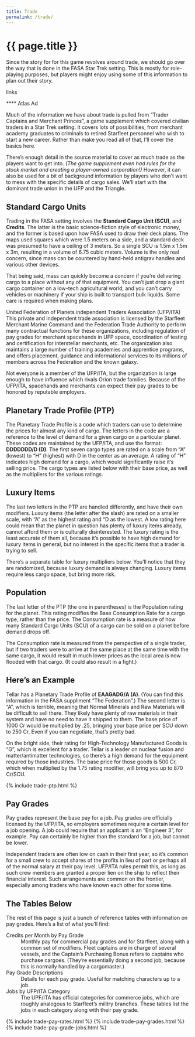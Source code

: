 ```yaml
---
title: Trade
permalink: /trade/
---
```


# {{ page.title }}

<p class="lead">Since the story for for this game revolves around trade, we should go over the way that is done in the FASA Star Trek setting. This is mostly for role-playing purposes, but players might enjoy using some of this information to plan out their story.</p>

links

**** Atlas Ad

Much of the information we have about trade is pulled from “Trader Captains and Merchant Princes”, a game supplement which covered civilian traders in a Star Trek setting. It covers lots of possibilities, from merchant academy graduates to criminals to retired Starfleet personnel who wish to start a new career. Rather than make you read all of that, I’ll cover the basics here.

There’s enough detail in the source material to cover as much trade as the players want to get into. *(The game supplement even had rules for the stock market and creating a player-owned corporation!)* However, it can also be used for a bit of background information by players who don’t want to mess with the specific details of cargo sales. We’ll start with the dominant trade union in the UFP and the Triangle.

## Standard Cargo Units

Trading in the FASA setting involves the **Standard Cargo Unit (SCU)**, and **Credits**. The latter is the basic science-fiction style of electronic money, and the former is based upon how FASA used to draw their deck plans. The maps used squares which were 1.5 meters on a side, and a standard deck was presumed to have a ceiling of 3 meters. So a single SCU is 1.5m x 1.5m x 3m, resulting in a volume of 6.75 cubic meters. Volume is the only real concern, since mass can be countered by hand-held antigrav handles and various other devices.

That being said, mass can quickly become a concern if you’re delivering cargo to a place without any of that equipment. You can’t just drop a giant cargo container on a low-tech agricultural world, and you can’t carry vehicles or machinery if your ship is built to transport bulk liquids. Some care is required when making plans.

United Federation of Planets independent Traders Association (UFP/ITA)
This private and independent trade association is licensed by the Starfleet Merchant Marine Command and the Federation Trade Authority to perform many contractual functions for these organizations, including regulation of pay grades for merchant spacehands in UFP space, coordination of testing and certification for interstellar merchants, etc. The organization also maintains a large number of training academies and apprentice programs, and offers placement, guidance and informational services to its millions of members across the Federation and the known galaxy.

Not everyone is a member of the UFP/ITA, but the organization is large enough to have influence which rivals Orion trade families. Because of the UFP/ITA, spacehands and merchants can expect their pay grades to be honored by reputable employers.

## Planetary Trade Profile (PTP)

The Planetary Trade Profile is a code which traders can use to determine the prices for almost any kind of cargo. The letters in the code are a reference to the level of demand for a given cargo on a particular planet. These codes are maintained by the UFP/ITA, and use the format: **DDDDDDD/D (D)**. The first seven cargo types are rated on a scale from “A” (lowest) to “H” (highest) with D in the center as an average. A rating of “H” indicates high demand for a cargo, which would significantly raise it’s selling price. The cargo types are listed below with their base price, as well as the multipliers for the various ratings.

## Luxury Items

The last two letters in the PTP are handled differently, and have their own modifiers. Luxury items (the letter after the slash) are rated on a smaller scale, with “A” as the highest rating and “D as the lowest. A low rating here could mean that the planet in question has plenty of luxury items already, cannot afford them or is culturally disinterested. The luxury rating is the least accurate of them all, because it’s possible to have high demand for luxury items in general, but no interest in the specific items that a trader is trying to sell.

There’s a separate table for luxury multipliers below. You’ll notice that they are randomized, because luxury demand is always changing. Luxury items require less cargo space, but bring more risk.

## Population

The last letter of the PTP (the one in parentheses) is the Population rating for the planet. This rating modifies the Base Consumption Rate for a cargo type, rather than the price. The Consumption rate is a measure of how many Standard Cargo Units (SCU) of a cargo can be sold on a planet before demand drops off.

The Consumption rate is measured from the perspective of a single trader, but if two traders were to arrive at the same place at the same time with the same cargo, it would result in much lower prices as the local area is now flooded with that cargo. (It could also result in a fight.)

## Here’s an Example

Tellar has a Planetary Trade Profile of **EAAGADG/A (A)**. (You can find this information in the FASA suppliment “The Federation”.) The second letter is “A”, which is terrible, meaning that Normal Minerals and Raw Materials will be difficult to sell there. They likely have plenty of raw materials in their system and have no need to have it shipped to them. The base price of 1000 Cr would be multiplied by .25, bringing your base price per SCU down to 250 Cr. Even if you can negotiate, that’s pretty bad.

On the bright side, their rating for High-Technology Manufactured Goods is “G”, which is excellent for a trader. Tellar is a leader on nuclear fusion and matter/antimatter technologies, so there’s a high demand for the equipment required by those industries. The base price for those goods is 500 Cr, which when multiplied by the 1.75 rating modifier, will bring you up to 870 Cr/SCU.

{% include trade-ptp.html %}

## Pay Grades

Pay grades represent the base pay for a job. Pay grades are officially licensed by the UFP/ITA, so employers sometimes require a certain level for a job opening. A job could require that an applicant is an “Engineer 3”, for example. Pay can certainly be higher than the standard for a job, but cannot be lower.

Independent traders are often low on cash in their first year, so it’s common for a small crew to accept shares of the profits in lieu of part or perhaps all of the normal salary at their pay level. UFP/ITA rules permit this, as long as such crew members are granted a proper lien on the ship to reflect their financial interest. Such arrangements are common on the frontier, especially among traders who have known each other for some time.

## The Tables Below

The rest of this page is just a bunch of reference tables with information on pay grades. Here’s a list of what you’ll find:

<dl>
  <dt>Credits per Month by Pay Grade</dt>
  <dd>Monthly pay for commercial pay grades and for Starfleet, along with a common set of modifiers. Fleet captains are in charge of several vessels, and the Captain’s Purchasing Bonus refers to captains who purchase cargoes. (They’re essentially doing a second job, because this is normally handled by a cargomaster.)</dd>
  <dt>Pay Grade Descriptions</dt>
  <dd>Details for each pay grade. Useful for matching characters up to a job.</dd>
  <dt>Jobs by UFP/ITA Category</dt>
  <dd>The UPF/ITA has official categories for commerce jobs, which are roughly analogous to Starfleet’s militry branches. These tables list the jobs in each category along with their pay grade.</dd>
</dl>

{% include trade-pay-rates.html %}
{% include trade-pay-grades.html %}
{% include trade-pay-grade-jobs.html %}







